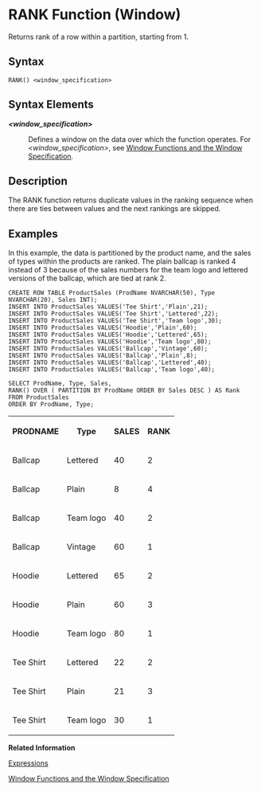 <!-- loio10bb583b586e47a09790eb8f8eeeab62 -->

# RANK Function \(Window\)

Returns rank of a row within a partition, starting from 1.



<a name="loio10bb583b586e47a09790eb8f8eeeab62__sql_function_abs_1sql_function_abs_syntax"/>

## Syntax

```
RANK() <window_specification>
```



<a name="loio10bb583b586e47a09790eb8f8eeeab62__section_vmr_ycq_4fb"/>

## Syntax Elements


<dl>
<dt><b>

*<window\_specification\>*

</b></dt>
<dd>

Defines a window on the data over which the function operates. For *<window\_specification\>*, see [Window Functions and the Window Specification](window-functions-and-the-window-specification-20a3533.md).



</dd>
</dl>



<a name="loio10bb583b586e47a09790eb8f8eeeab62__sql_function_abs_1sql_function_abs_description"/>

## Description

The RANK function returns duplicate values in the ranking sequence when there are ties between values and the next rankings are skipped.



<a name="loio10bb583b586e47a09790eb8f8eeeab62__sql_function_abs_1sql_function_abs_examples"/>

## Examples

In this example, the data is partitioned by the product name, and the sales of types within the products are ranked. The plain ballcap is ranked 4 instead of 3 because of the sales numbers for the team logo and lettered versions of the ballcap, which are tied at rank 2.

```
CREATE ROW TABLE ProductSales (ProdName NVARCHAR(50), Type NVARCHAR(20), Sales INT);
INSERT INTO ProductSales VALUES('Tee Shirt','Plain',21);
INSERT INTO ProductSales VALUES('Tee Shirt','Lettered',22);
INSERT INTO ProductSales VALUES('Tee Shirt','Team logo',30);
INSERT INTO ProductSales VALUES('Hoodie','Plain',60);
INSERT INTO ProductSales VALUES('Hoodie','Lettered',65);
INSERT INTO ProductSales VALUES('Hoodie','Team logo',80);
INSERT INTO ProductSales VALUES('Ballcap','Vintage',60);
INSERT INTO ProductSales VALUES('Ballcap','Plain',8);
INSERT INTO ProductSales VALUES('Ballcap','Lettered',40);
INSERT INTO ProductSales VALUES('Ballcap','Team logo',40);

SELECT ProdName, Type, Sales,
RANK() OVER ( PARTITION BY ProdName ORDER BY Sales DESC ) AS Rank
FROM ProductSales
ORDER BY ProdName, Type;
```


<table>
<tr>
<th valign="top">

PRODNAME

</th>
<th valign="top">

Type

</th>
<th valign="top">

SALES

</th>
<th valign="top">

RANK

</th>
</tr>
<tr>
<td valign="top">

Ballcap

</td>
<td valign="top">

Lettered

</td>
<td valign="top">

40

</td>
<td valign="top">

2

</td>
</tr>
<tr>
<td valign="top">

Ballcap

</td>
<td valign="top">

Plain

</td>
<td valign="top">

8

</td>
<td valign="top">

4

</td>
</tr>
<tr>
<td valign="top">

Ballcap

</td>
<td valign="top">

Team logo

</td>
<td valign="top">

40

</td>
<td valign="top">

2

</td>
</tr>
<tr>
<td valign="top">

Ballcap

</td>
<td valign="top">

Vintage

</td>
<td valign="top">

60

</td>
<td valign="top">

1

</td>
</tr>
<tr>
<td valign="top">

Hoodie

</td>
<td valign="top">

Lettered

</td>
<td valign="top">

65

</td>
<td valign="top">

2

</td>
</tr>
<tr>
<td valign="top">

Hoodie

</td>
<td valign="top">

Plain

</td>
<td valign="top">

60

</td>
<td valign="top">

3

</td>
</tr>
<tr>
<td valign="top">

Hoodie

</td>
<td valign="top">

Team logo

</td>
<td valign="top">

80

</td>
<td valign="top">

1

</td>
</tr>
<tr>
<td valign="top">

Tee Shirt

</td>
<td valign="top">

Lettered

</td>
<td valign="top">

22

</td>
<td valign="top">

2

</td>
</tr>
<tr>
<td valign="top">

Tee Shirt

</td>
<td valign="top">

Plain

</td>
<td valign="top">

21

</td>
<td valign="top">

3

</td>
</tr>
<tr>
<td valign="top">

Tee Shirt

</td>
<td valign="top">

Team logo

</td>
<td valign="top">

30

</td>
<td valign="top">

1

</td>
</tr>
</table>

**Related Information**  


[Expressions](../expressions-20a4389.md "An expression is a clause that can be evaluated to return values.")

[Window Functions and the Window Specification](window-functions-and-the-window-specification-20a3533.md "Window functions allow you to perform analytic operations over a set of input rows.")


